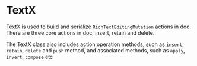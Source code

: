 # TextX

TextX is used to build and serialize `RichTextEditingMutation` actions in doc. There are three core actions in doc, insert, retain and delete.

The TextX class also includes action operation methods, such as `insert`, `retain`, `delete` and `push` method, and associated methods, such as `apply`, `invert`, `compose` etc
